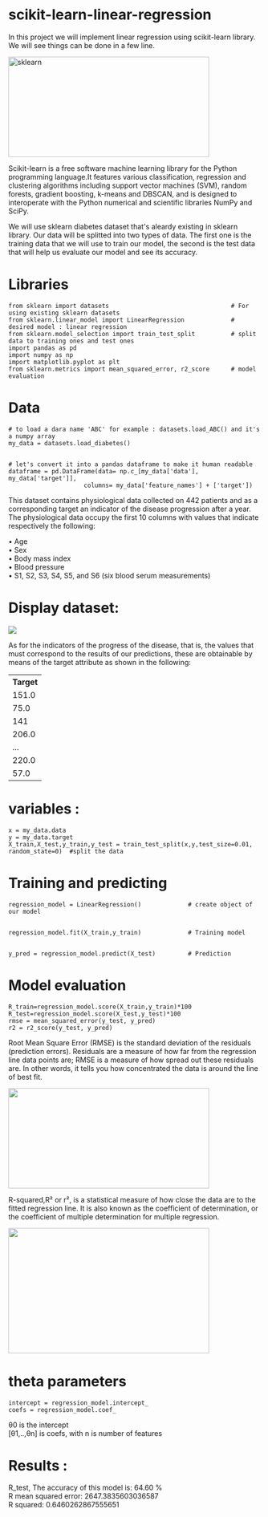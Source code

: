 # scikit-learn-linear-regression

In this project we will implement linear regression using scikit-learn library. We will see things can be done in a few line.

<img src="https://upload.wikimedia.org/wikipedia/commons/thumb/0/05/Scikit_learn_logo_small.svg/1200px-Scikit_learn_logo_small.svg.png" alt="sklearn" width="400" height="200">

Scikit-learn is a free software machine learning library for the Python programming language.It features various classification, regression and clustering algorithms including support vector machines (SVM), random forests, gradient boosting, k-means and DBSCAN, and is designed to interoperate with the Python numerical and scientific libraries NumPy and SciPy.

We will use sklearn diabetes dataset that's aleardy existing in sklearn library.
Our data will be splitted into two types of data. The first one is the training data that we will use to train our model, the second is the test data that will help us evaluate our model and see its accuracy. 

# Libraries

    from sklearn import datasets                                  # For using existing sklearn datasets 
    from sklearn.linear_model import LinearRegression             # desired model : linear regression
    from sklearn.model_selection import train_test_split          # split data to training ones and test ones
    import pandas as pd
    import numpy as np
    import matplotlib.pyplot as plt
    from sklearn.metrics import mean_squared_error, r2_score      # model evaluation
    
# Data
    # to load a dara name 'ABC' for example : datasets.load_ABC() and it's a numpy array
    my_data = datasets.load_diabetes()                                         
    
    
    # let's convert it into a pandas dataframe to make it human readable
    dataframe = pd.DataFrame(data= np.c_[my_data['data'], my_data['target']],  
                         columns= my_data['feature_names'] + ['target'])
                         
This dataset contains physiological data collected on 442 patients and as a corresponding
target an indicator of the disease progression after a year. The physiological data occupy
the first 10 columns with values that indicate respectively the following:

• Age <br/>
• Sex <br/>
• Body mass index <br/>
• Blood pressure <br/>
• S1, S2, S3, S4, S5, and S6 (six blood serum measurements) <br/>

# Display dataset:

<img src="https://res.cloudinary.com/practicaldev/image/fetch/s--_wjflnM3--/c_limit%2Cf_auto%2Cfl_progressive%2Cq_auto%2Cw_880/https://snipboard.io/L1SrbR.jpg">

As for the indicators of the progress of the disease, that is, the values that must correspond to the results of our predictions, these are obtainable by means of the target attribute as shown in the following:

<table>
  <tr>
    <th>Target</th>
  </tr>
  <tr>
    <td>151.0</td>
  </tr>
  <tr>
    <td>75.0</td>
  </tr>
  <tr>
    <td>141</td>
  </tr>
  <tr>
    <td>206.0</td>
  </tr>
  <tr>
    <td>...</td>
  </tr>
  
  <tr>
    <td>220.0</td>
  </tr>
  <tr>
    <td>57.0</td>
  </tr>
</table>

   


# variables :
    x = my_data.data
    y = my_data.target
    X_train,X_test,y_train,y_test = train_test_split(x,y,test_size=0.01, random_state=0)  #split the data       

# Training and predicting
    
    regression_model = LinearRegression()             # create object of our model

    
    regression_model.fit(X_train,y_train)             # Training model

    
    y_pred = regression_model.predict(X_test)         # Prediction


# Model evaluation
    R_train=regression_model.score(X_train,y_train)*100
    R_test=regression_model.score(X_test,y_test)*100
    rmse = mean_squared_error(y_test, y_pred)
    r2 = r2_score(y_test, y_pred)
    

Root Mean Square Error (RMSE) is the standard deviation of the residuals (prediction errors). Residuals are a measure of how far from the regression line data points are; RMSE is a measure of how spread out these residuals are. In other words, it tells you how concentrated the data is around the line of best fit.

<img src="https://miro.medium.com/max/966/1*lqDsPkfXPGen32Uem1PTNg.png" width="400" height="200">    


R-squared,R² or r², is a statistical measure of how close the data are to the fitted regression line. It is also known as the coefficient of determination, or the coefficient of multiple determination for multiple regression.

<img src="https://ashutoshtripathicom.files.wordpress.com/2019/01/rsquarecanva2.png" width="400" height="250">

# theta parameters
    intercept = regression_model.intercept_
    coefs = regression_model.coef_
   
θ0 is the intercept   <br/>
[θ1,..,θn] is coefs, with n is number of features


# Results :

R_test, The accuracy of this model is: 64.60 % <br/>
R mean squared error: 2647.3835603036587<br/>
R squared: 0.6460262867555651
